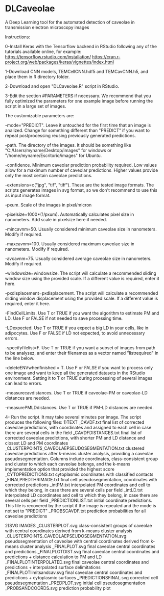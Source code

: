 # DLCaveolae
A Deep Learning tool for the automated detection of caveolae in transmission electron microscopy images


Instructions:


0-Install Keras with the Tensorflow backend in RStudio following any of the tutorials available online, for example:
https://tensorflow.rstudio.com/installation/
https://cran.r-project.org/web/packages/keras/vignettes/index.html


1-Download CNN models, TEMCellCNN.hdf5 and TEMCavCNN.h5, and place them in R directory folder.


2-Download and open "DLCaveolae.R" script in RStudio.


3-Edit the section #PARAMETERS if necessary. We recommend that you fully optimized the parameters for one example image before running the script in a large set of images.
 
 The customizable parameters are:
  
  -mode="PREDICT". Leave it untouched for the first time that an image is analized. Change for something different than "PREDICT" if you want to repeat postprocessing reusing previously generated predictions.
  
  -path. The directory of the images. It should be something like "C:/Users/myname/Desktop/images" for windows or "/home/myname/Escritorio/images" for Ubuntu.
  
  -confidence. Minimum caveolar prediction probability required. Low values allow for a maximum number of caveolar predictions. Higher values provide only the most certain caveolae predictions.
  
  -extensions=c("jpg", "tif", "tiff"). These are the tested image formats. The scripts generates images in svg format, so we don't recommend to use this as input image format.
  
  -pxum. Scale of the images in pixel/micron
  
  -pixelsize=1000*(1/pxum). Automatically calculates pixel size in nanometers. Add scale in pixelsize here if needed.
  
  -mincavnm=50. Usually considered minimum caveolae size in nanometers. Modify if required.
  
  -maxcavnm=100. Usually considered maximum caveolae size in nanometers. Modify if required.
  
  -avcavnm=75. Usually considered average caveolae size in nanometers. Modify if required.
  
  -windowsize=windowsize. The script will calculate a recommended sliding window size using the provided scale. If a different value is required, enter it here.
  
  -pxdisplacement=pxdisplacement. The script will calculate a recommended sliding window displacement using the provided scale. If a different value is required, enter it here.
  
  -FindCellLimits. Use T or TRUE if you want the algorithm to estimate PM and LD. Use F or FALSE if not needed to save processing time.
  
  -LDexpected. Use T or TRUE if you expect a big LD in your cells, like in adipocytes. Use F or FALSE if LD not expected, to avoid unnecessary errors.
  
  -specifyfilelist=F. Use T or TRUE if you want a subset of images from path to be analysez, and enter their filenames as a vector named "listrequired" in the line below.
  
  -deleteENVwhenfinished = T. Use F or FALSE if you want to process only one image and want to keep all the generated datasets in the RStudio environment. Setting it to T or TRUE during processing of several images can lead to errors.
  
  -measurecavdistances. Use T or TRUE if caveolae-PM or caveolae-LD distances are needed.
  
  -measurePMLDdistances. Use T or TRUE if PM-LD distances are needed.

4- Run the script. It may take several minutes per image.
The script produces the following files:
1)TEXT
_CAVDF.txt  final list of corrected caveolae predictions, with coordinates and assigned to each cell in case there are several cells in the field
_CAVDFDISTANCES.txt  final list of corrected caveolae predictions, with shorter PM and LD distance and closest LD and PM coordinates
_CLUSTERPOINTS_CAVEOLAEPSEUDOSEGMENTATION.txt  clustered caveolae predictions after k-means cluster analysis, providing a caveolae pseudosegmentation. Columns include coordinates, class-consistent group and cluster to which each caveolae belongs, and the k-means implementation option that provided the highest score
_CYTOPREDICTIONS.txt cytoplasmic coordinates with classified contacts
_FINALPREDTHRIMAGE.txt  final cell pseudosegmentation, coordinates with corrected predictions
_intPM.txt     interpolated PM coordinates and cell to which they belong, in case there are several cells per field
_intLD.txt interpolated LD coordinates and cell to which they belong, in case there are several cells per field
_PREDICTIONLIST.txt  initial coordinate predictions. This file is recovered by the script if the image is repeated and the mode is not set to "PREDICT"
_PROBSCAVDF.txt  prediction probabilities for all caveolae predictions

2)SVG IMAGES
_CLUSTERPLOT.svg  class-consistent groups of caveolae with central coordinates derived from k-means cluster analysis
_CLUSTERPOINTS_CAVEOLAEPSEUDOSEGMENTATION.svg  pseudosegmentation of caveolae with central coordinates derived from k-means cluster analysis 
_FINALPLOT.svg  final caveolae central coordinates and predictions
_FINALPLOTDIST.svg  final caveolae central coordinates and predictions + distance calculation to PM and LD
_FINALPLOTINTERPOLATED.svg final caveolae central coordinates and predictions + interpolated surface delimitations
_FINALPLOTlimitsandcav.svg final caveolae central coordinates and predictions + cytoplasmic surfaces
_PREDICTIONSFINAL.svg corrected cell pseudosegmentation
_PREDPLOT.svg   initial cell pseudosegmentation
_PROBSANDCOORDS.svg prediction probability plot




